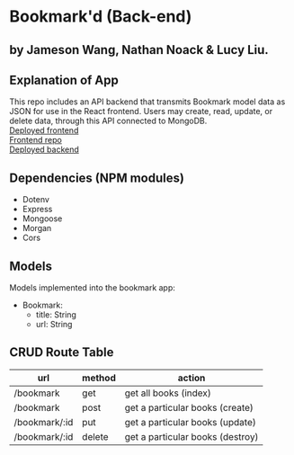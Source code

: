 # Bookmark'd (Back-end)
## by Jameson Wang, Nathan Noack & Lucy Liu.

## Explanation of App
This repo includes an API backend that transmits Bookmark model data as JSON for use in the React frontend. Users may create, read, update, or delete data, through this API connected to MongoDB.\
[Deployed frontend](https://bookmarkd-app-frontend.netlify.app/)\
[Frontend repo](https://github.com/underdoggum/bookmarkd_app_frontend)\
[Deployed backend](https://bookmarkd-app-backend.herokuapp.com/)

## Dependencies (NPM modules)
- Dotenv
- Express
- Mongoose
- Morgan
- Cors

## Models
Models implemented into the bookmark app:
- Bookmark:
  - title: String
  - url: String

## CRUD Route Table
| url | method | action |
|-----|--------|--------|
| /bookmark | get | get all books (index)|
| /bookmark | post | get a particular books (create)|
| /bookmark/:id | put | get a particular books (update)|
| /bookmark/:id | delete | get a particular books (destroy)|

